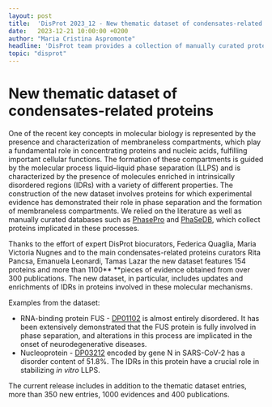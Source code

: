 ```yaml
---
layout: post
title:  'DisProt 2023_12 - New thematic dataset of condensates-related intrinsically disordered proteins'
date:   2023-12-21 10:00:00 +0200
author: "Maria Cristina Aspromonte"
headline: 'DisProt team provides a collection of manually curated proteins driving liquid-liquid phase separation (LLPS) and Membraneless Organelles (MLO) related protein formation.'
topic: "disprot"
---
```


# **New thematic dataset of condensates-related proteins**

One of the recent key concepts in molecular biology is represented by the presence and characterization of membraneless compartments, which play a fundamental role in concentrating proteins and nucleic acids, fulfilling important cellular functions. The formation of these compartments is guided by the molecular process liquid–liquid phase separation (LLPS) and is characterized by the presence of molecules enriched in intrinsically disordered regions (IDRs) with a variety of different properties. The construction of the new dataset involves proteins for which experimental evidence has demonstrated their role in phase separation and the formation of membraneless compartments.  We relied on the literature as well as manually curated databases such as [PhasePro](https://phasepro.elte.hu/) and [PhaSeDB](http://db.phasep.pro/), which collect proteins implicated in these processes.

Thanks to the effort of expert DisProt biocurators, Federica Quaglia, Maria Victoria Nugnes and to the main condensates-related proteins curators Rita Pancsa, Emanuela Leonardi, Tamas Lazar the new dataset features 154 proteins and more than 1100** **pieces of evidence obtained from over 300 publications. The new dataset, in particular, includes updates and enrichments of IDRs in proteins involved in these molecular mechanisms.

Examples from the dataset:



* RNA-binding protein FUS - [DP01102](https://disprot.org/DP01102) is almost entirely disordered. It has been extensively demonstrated that the FUS protein is fully involved in phase separation, and alterations in this process are implicated in the onset of neurodegenerative diseases.
* Nucleoprotein - [DP03212](https://disprot.org/DP03212) encoded by gene N in SARS-CoV-2 has a disorder content of 51.8%. The IDRs in this protein have a crucial role in stabilizing _in vitro_ LLPS.

The current release includes in addition to the thematic dataset entries, more than 350 new entries, 1000 evidences and 400 publications.
